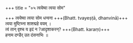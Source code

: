 +++
title = "०५ त्वयेष्वा त्वया सोम"

+++
त्वयेष्वा त्वया सोम धन्वना +++(Bhatt. tvayeṣṭā, dhanvinā)+++  
त्वया मुष्टिघ्ना शाशद्महे वयम् ।  
त्वं तान् वृश्च य इदं न ?आदृशाकरन्? +++(Bhatt. karaṃ)+++  
हनाम दण्डैर् उत दंसनाभिः ॥